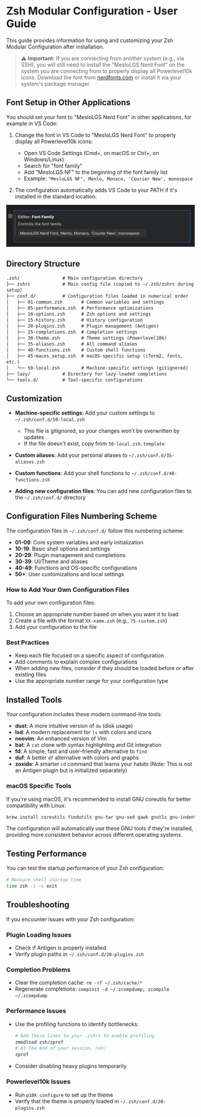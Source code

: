 # Zsh Modular Configuration - User Guide

This guide provides information for using and customizing your Zsh Modular Configuration after installation.

> **⚠️ Important:** If you are connecting from another system (e.g., via SSH), you will still need to install the "MesloLGS Nerd Font" on the system you are connecting from to properly display all Powerlevel10k icons. Download the font from [nerdfonts.com](https://www.nerdfonts.com/font-downloads) or install it via your system's package manager.

## Font Setup in Other Applications

You should set your font to "MesloLGS Nerd Font" in other applications, for example in VS Code:

1. Change the font in VS Code to "MesloLGS Nerd Font" to properly display all Powerlevel10k icons:
   - Open VS Code Settings (Cmd+, on macOS or Ctrl+, on Windows/Linux)
   - Search for "font family"
   - Add "MesloLGS NF" to the beginning of the font family list
   - Example: `"MesloLGS NF", Menlo, Monaco, 'Courier New', monospace`

2. The configuration automatically adds VS Code to your PATH if it's installed in the standard location.

![VS Code Font Setup](images/vscode-font-setup.png)

## Directory Structure

```
.zsh/                # Main configuration directory
├── zshrc            # Main config file (copied to ~/.zsh/zshrc during setup)
├── conf.d/          # Configuration files loaded in numerical order
│   ├── 01-common.zsh       # Common variables and settings
│   ├── 05-performance.zsh  # Performance optimizations
│   ├── 10-options.zsh      # Zsh options and settings
│   ├── 15-history.zsh      # History configuration
│   ├── 20-plugins.zsh      # Plugin management (Antigen)
│   ├── 25-completions.zsh  # Completion settings
│   ├── 30-theme.zsh        # Theme settings (Powerlevel10k)
│   ├── 35-aliases.zsh      # All command aliases
│   ├── 40-functions.zsh    # Custom shell functions
│   ├── 45-macos_setup.zsh  # macOS-specific setup (iTerm2, fonts, etc.)
│   └── 50-local.zsh        # Machine-specific settings (gitignored)
├── lazy/            # Directory for lazy-loaded completions
└── tools.d/         # Tool-specific configurations
```

## Customization

- **Machine-specific settings**: Add your custom settings to `~/.zsh/conf.d/50-local.zsh`
  - This file is gitignored, so your changes won't be overwritten by updates
  - If the file doesn't exist, copy from `50-local.zsh.template`

- **Custom aliases**: Add your personal aliases to `~/.zsh/conf.d/35-aliases.zsh`

- **Custom functions**: Add your shell functions to `~/.zsh/conf.d/40-functions.zsh`

- **Adding new configuration files**: You can add new configuration files to the `~/.zsh/conf.d/` directory

## Configuration Files Numbering Scheme

The configuration files in `~/.zsh/conf.d/` follow this numbering scheme:

- **01-09**: Core system variables and early initialization
- **10-19**: Basic shell options and settings
- **20-29**: Plugin management and completions
- **30-39**: UI/Theme and aliases
- **40-49**: Functions and OS-specific configurations
- **50+**: User customizations and local settings

### How to Add Your Own Configuration Files

To add your own configuration files:

1. Choose an appropriate number based on when you want it to load
2. Create a file with the format `XX-name.zsh` (e.g., `75-custom.zsh`)
3. Add your configuration to the file

### Best Practices

- Keep each file focused on a specific aspect of configuration
- Add comments to explain complex configurations
- When adding new files, consider if they should be loaded before or after existing files
- Use the appropriate number range for your configuration type

## Installed Tools

Your configuration includes these modern command-line tools:

- **dust**: A more intuitive version of `du` (disk usage)
- **lsd**: A modern replacement for `ls` with colors and icons
- **neovim**: An enhanced version of Vim
- **bat**: A `cat` clone with syntax highlighting and Git integration
- **fd**: A simple, fast and user-friendly alternative to `find`
- **duf**: A better `df` alternative with colors and graphs
- **zoxide**: A smarter `cd` command that learns your habits (Note: This is not an Antigen plugin but is initialized separately)

### macOS Specific Tools

If you're using macOS, it's recommended to install GNU coreutils for better compatibility with Linux:

```bash
brew install coreutils findutils gnu-tar gnu-sed gawk gnutls gnu-indent gnu-getopt grep
```

The configuration will automatically use these GNU tools if they're installed, providing more consistent behavior across different operating systems.

## Testing Performance

You can test the startup performance of your Zsh configuration:

```bash
# Measure shell startup time
time zsh -i -c exit
```

## Troubleshooting

If you encounter issues with your Zsh configuration:

### Plugin Loading Issues
- Check if Antigen is properly installed
- Verify plugin paths in `~/.zsh/conf.d/20-plugins.zsh`

### Completion Problems
- Clear the completion cache: `rm -rf ~/.zsh/cache/*`
- Regenerate completions: `compinit -d ~/.zcompdump; zcompile ~/.zcompdump`

### Performance Issues
- Use the profiling functions to identify bottlenecks:
  ```bash
  # Add these lines to your .zshrc to enable profiling
  zmodload zsh/zprof
  # At the end of your session, run:
  zprof
  ```
- Consider disabling heavy plugins temporarily

### Powerlevel10k Issues
- Run `p10k configure` to set up the theme
- Verify that the theme is properly loaded in `~/.zsh/conf.d/20-plugins.zsh`
